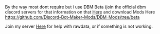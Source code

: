 By the way most dont require but i use DBM Beta (join the official dbm discord servers for that information on that [Here](https://discord.gg/DMDvzSe) and download Mods Here https://github.com/Discord-Bot-Maker-Mods/DBM-Mods/tree/beta

Join my server [Here](https://discord.gg/puhFXez) for help with rawdata, or if something is not working.
